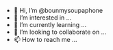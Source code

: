 - 👋 Hi, I’m @bounmysoupaphone
- 👀 I’m interested in ...
- 🌱 I’m currently learning ...
- 💞️ I’m looking to collaborate on ...
- 📫 How to reach me ...

<!---
bounmysoupaphone/bounmysoupaphone is a ✨ special ✨ repository because its `README.md` (this file) appears on your GitHub profile.
You can click the Preview link to take a look at your changes.
--->
